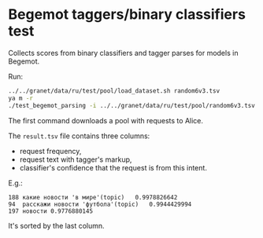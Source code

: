 # Begemot taggers/binary classifiers test

Collects scores from binary classifiers and tagger parses for models in Begemot.

Run:
```bash
../../granet/data/ru/test/pool/load_dataset.sh random6v3.tsv
ya m -r
./test_begemot_parsing -i ../../granet/data/ru/test/pool/random6v3.tsv -o result.tsv --intent <your intent> --begemot-url <begemot url, e.g., http://hamzard.yandex.net:8891/wizard>
```

The first command downloads a pool with requests to Alice.

The `result.tsv` file contains three columns:
- request frequency,
- request text with tagger's markup,
- classifier's confidence that the request is from this intent.

E.g.:
```
188	какие новости 'в мире'(topic)	0.9978826642
94	расскажи новости 'футбола'(topic)	0.9944429994
197	новости	0.9776880145
```

It's sorted by the last column.
